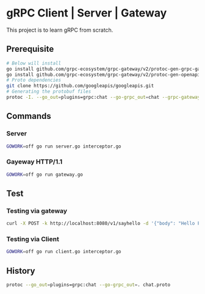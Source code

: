 # gRPC Client | Server | Gateway

This project is to learn gRPC from scratch. 

## Prerequisite 

```bash
# Below will install 
go install github.com/grpc-ecosystem/grpc-gateway/v2/protoc-gen-grpc-gateway@latest
go install github.com/grpc-ecosystem/grpc-gateway/v2/protoc-gen-openapiv2@latest
# Proto dependencies
git clone https://github.com/googleapis/googleapis.git
# Generating the protobuf files 
protoc -I. --go_out=plugins=grpc:chat --go-grpc_out=chat --grpc-gateway_out=chat --proto_path=./ --proto_path=./googleapis chat.proto
```

## Commands

### Server
```bash
GOWORK=off go run server.go interceptor.go
```

### Gayeway HTTP/1.1
```bash
GOWORK=off go run gateway.go
``` 

## Test

### Testing via gateway
```bash
curl -X POST -k http://localhost:8080/v1/sayhello -d '{"body": "Hello From HTTP/1.1!"}'
```

### Testing via Client
```bash
GOWORK=off go run client.go interceptor.go 
```

## History

```bash
protoc --go_out=plugins=grpc:chat --go-grpc_out=. chat.proto
```
